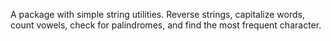 A package with simple string utilities. Reverse strings, capitalize words, count vowels, check for palindromes, and find the most frequent character.